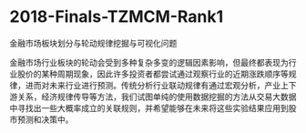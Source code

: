 # 2018-Finals-TZMCM-Rank1
金融市场板块划分与轮动规律挖掘与可视化问题

   金融市场行业板块的轮动会受到多种复杂多变的逻辑因素影响，但最终都表现为行业股价的某种周期现象，因此许多投资者都尝试通过观察行业的近期涨跌顺序等规律，进而对未来行业进行预测。传统分析行业联动规律有通过宏观分析，产业上下游关系，经济规律传导等方法，我们试图单纯的使用数据挖掘的方法从交易大数据中寻找出一些大概率成立的关联规则，并希望能够在未来将这些实验结果应用到股市预测和决策中。

